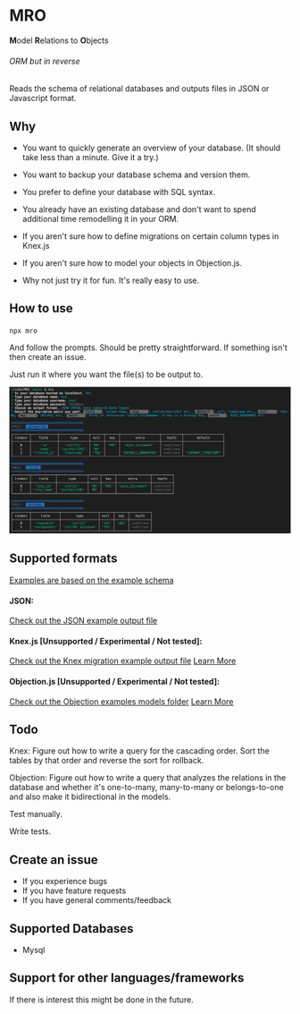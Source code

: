 # MRO

**M**odel **R**elations to **O**bjects

###### ORM but in reverse

Reads the schema of relational databases and outputs files in JSON or Javascript format. 

## Why

- You want to quickly generate an overview of your database. (It should take less than a minute. Give it a try.)

- You want to backup your database schema and version them.

- You prefer to define your database with SQL syntax. 

- You already have an existing database and don't want to spend additional time remodelling it in your ORM.

- If you aren't sure how to define migrations on certain column types in Knex.js

- If you aren't sure how to model your objects in Objection.js.

- Why not just try it for fun. It's really easy to use. 

## How to use

`npx mro`

And follow the prompts. Should be pretty straightforward. If something isn't then create an issue. 

Just run it where you want the file(s) to be output to. 

![Cli Example](./examples/cli_example.png)

## Supported formats

[Examples are based on the example schema](/examples/example_schema.sql)

#### JSON:

[Check out the JSON example output file](/examples/jsonschema.json)

#### Knex.js [Unsupported / Experimental / Not tested]: 

[Check out the Knex migration example output file](/examples/20210809039554_mro_migration.js) 
[Learn More](http://knexjs.org/#Migrations-API)

#### Objection.js [Unsupported / Experimental / Not tested]: 

[Check out the Objection examples models folder](/examples/objection_models) 
[Learn More](https://vincit.github.io/objection.js/guide/models.html#examples)


## Todo

Knex: Figure out how to write a query for the cascading order. Sort the tables by that order and reverse the sort for rollback. 

Objection: Figure out how to write a query that analyzes the relations in the database and whether it's one-to-many, many-to-many or belongs-to-one and also make it bidirectional in the models.

Test manually.

Write tests.


## Create an issue

- If you experience bugs
- If you have feature requests 
- If you have general comments/feedback 

## Supported Databases

- Mysql

## Support for other languages/frameworks

If there is interest this might be done in the future.
